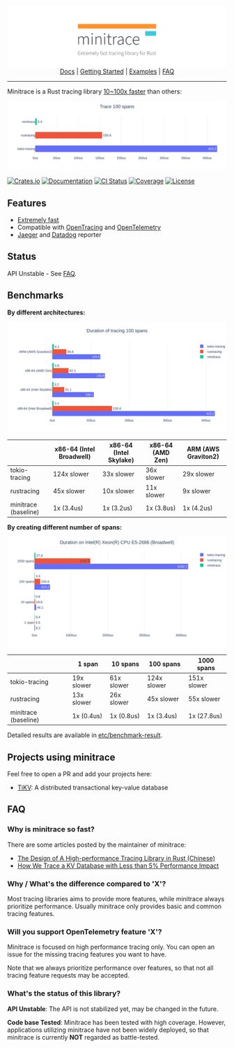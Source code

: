 <p align="center">
  <img src="etc/img/head-img-640.svg" align="center" alt="minitrace: Extremely fast tracing library for Rust">
  <br>
  <a href="https://docs.rs/minitrace/">Docs</a> |
  <a href="minitrace/examples/get_started.rs">Getting Started</a> |
  <a href="minitrace/examples">Examples</a> |
  <a href="#faq">FAQ</a>
</p>

---

Minitrace is a Rust tracing library [10~100x faster](#benchmarks) than others:

![benchmark](etc/img/head-benchmark.svg)

[![Crates.io](https://img.shields.io/crates/v/minitrace.svg?style=flat-square&logo=rust)](https://crates.io/crates/minitrace)
[![Documentation](https://img.shields.io/docsrs/minitrace?style=flat-square&logo=rust)](https://docs.rs/minitrace/)
[![CI Status](https://img.shields.io/github/workflow/status/tikv/minitrace-rust/CI?style=flat-square&logo=github)](https://github.com/tikv/minitrace-rust/actions)
[![Coverage](https://img.shields.io/coveralls/github/tikv/minitrace-rust?style=flat-square)](https://coveralls.io/github/tikv/minitrace-rust?branch=master)
[![License](https://img.shields.io/crates/l/minitrace?style=flat-square)](https://github.com/tikv/minitrace-rust/blob/master/LICENSE)

## Features

- [Extremely fast](#benchmarks)
- Compatible with [OpenTracing] and [OpenTelemetry]
- [Jaeger] and [Datadog] reporter

## Status

API Unstable - See [FAQ](#whats-the-status-of-this-library).

## Benchmarks

**By different architectures:**

![Benchmark result by architecture](etc/img/benchmark-arch.svg)

|                      | x86-64 (Intel Broadwell) | x86-64 (Intel Skylake) | x86-64 (AMD Zen) | ARM (AWS Graviton2) |
|----------------------|--------------------------|------------------------|------------------|---------------------|
| tokio-tracing        | 124x slower              | 33x slower             | 36x slower       | 29x slower          |
| rustracing           | 45x slower               | 10x slower             | 11x slower       | 9x slower           |
| minitrace (baseline) | 1x (3.4us)               | 1x (3.2us)             | 1x (3.8us)       | 1x (4.2us)          |

**By creating different number of spans:**

![Benchmark result by number of spans](etc/img/benchmark-spans.svg)

|                      | 1 span      | 10 spans   | 100 spans   | 1000 spans  |
|----------------------|-------------|------------|-------------|-------------|
| tokio-tracing        | 19x slower  | 61x slower | 124x slower | 151x slower |
| rustracing           | 13x slower  | 26x slower | 45x slower  | 55x slower  |
| minitrace (baseline) | 1x (0.4us)  | 1x (0.8us) | 1x (3.4us)  | 1x (27.8us) |

Detailed results are available in [etc/benchmark-result](etc/benchmark-result).

## Projects using minitrace

Feel free to open a PR and add your projects here:

- [TiKV](https://github.com/tikv/tikv): A distributed transactional key-value database

## FAQ

### Why is minitrace so fast?

There are some articles posted by the maintainer of minitrace:

- [The Design of A High-performance Tracing Library in Rust (Chinese)](https://www.youtube.com/watch?v=8xTaxC1RcXE)
- [How We Trace a KV Database with Less than 5% Performance Impact](https://en.pingcap.com/blog/how-we-trace-a-kv-database-with-less-than-5-percent-performance-impact/)

### Why / What's the difference compared to 'X'?

Most tracing libraries aims to provide more features, while minitrace always prioritize performance. Usually minitrace only provides basic and common tracing features.

### Will you support OpenTelemetry feature 'X'?

Minitrace is focused on high performance tracing only. You can open an issue for the missing tracing features you want to have.

Note that we always prioritize performance over features, so that not all tracing feature requests may be accepted. 

### What's the status of this library?

**API Unstable**: The API is not stabilized yet, may be changed in the future. 

**Code base Tested**: Minitrace has been tested with high coverage. However, applications utilizing minitrace have not been widely deployed, so that minitrace is currently **NOT** regarded as battle-tested. 

[OpenTracing]: https://opentracing.io/
[OpenTelemetry]: https://opentelemetry.io/
[Jaeger]: https://crates.io/crates/minitrace-jaeger
[Datadog]: https://crates.io/crates/minitrace-datadog
